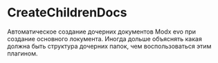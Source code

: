 # CreateChildrenDocs
Автоматическое создание дочерних документов Modx evo при создание основного локумента.
Иногда дольше объяснять какая должна быть структура дочерних папок, чем воспользоваться этим плагином.
